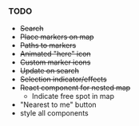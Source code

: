### TODO
- ~~Search~~
- ~~Place markers on map~~
- ~~Paths to markers~~
- ~~Animated "here" icon~~
- ~~Custom marker icons~~
- ~~Update on search~~
- ~~Selection indicator/effects~~
- ~~React component for nested map~~
  - Indicate free spot in map
- "Nearest to me" button
- style all components
